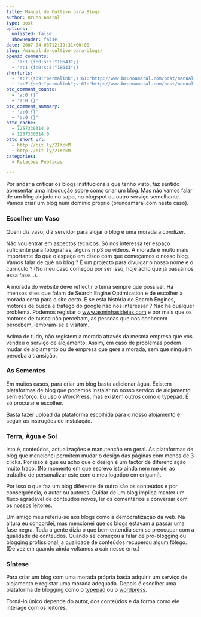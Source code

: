 ```yaml
---
title: Manual de Cultivo para Blogs
author: Bruno Amaral
type: post
options:
  unlisted: false
  showHeader: false
date: 2007-04-03T12:19:31+00:00
slug: /manual-de-cultivo-para-blogs/
openid_comments:
  - 'a:1:{i:0;s:5:"18643";}'
  - 'a:1:{i:0;s:5:"18643";}'
shorturls:
  - 'a:7:{s:9:"permalink";s:61:"http://www.brunoamaral.com/post/manual-de-cultivo-para-blogs/";s:7:"tinyurl";s:25:"http://tinyurl.com/c73le5";s:4:"isgd";s:17:"http://is.gd/pG64";s:5:"bitly";s:19:"http://bit.ly/3IbI4";s:5:"snipr";s:22:"http://snipr.com/ev3o2";s:5:"snurl";s:22:"http://snurl.com/ev3o2";s:7:"snipurl";s:24:"http://snipurl.com/ev3o2";}'
  - 'a:7:{s:9:"permalink";s:61:"http://www.brunoamaral.com/post/manual-de-cultivo-para-blogs/";s:7:"tinyurl";s:25:"http://tinyurl.com/c73le5";s:4:"isgd";s:17:"http://is.gd/pG64";s:5:"bitly";s:19:"http://bit.ly/3IbI4";s:5:"snipr";s:22:"http://snipr.com/ev3o2";s:5:"snurl";s:22:"http://snurl.com/ev3o2";s:7:"snipurl";s:24:"http://snipurl.com/ev3o2";}'
btc_comment_counts:
  - 'a:0:{}'
  - 'a:0:{}'
btc_comment_summary:
  - 'a:0:{}'
  - 'a:0:{}'
bttc_cache:
  - 1257330314:0
  - 1257330314:0
bttc_short_url:
  - http://bit.ly/2IKckM
  - http://bit.ly/2IKckM
categories:
  - Relações Públicas

---
```

Por andar a criticar os blogs institucionais que tenho visto, faz sentido apresentar uma introdução sobre como criar um blog. Mas não vamos falar de um blog alojado no sapo, no blogspot ou outro serviço semelhante. Vamos criar um blog num domínio próprio (brunoamaral.com neste caso).

### Escolher um Vaso

Quem diz vaso, diz servidor para alojar o blog e uma morada a condizer.

Não vou entrar em aspectos técnicos. Só nos interessa ter espaço suficiente para fotografias, alguns mp3 ou vídeos. A morada é muito mais importante do que o espaço em disco com que começamos o nosso blog. Vamos falar de quê no blog ? É um projecto para divulgar o nosso nome e o currículo ? (No meu caso começou por ser isso, hoje acho que já passámos essa fase&#8230;).

A morada do website deve reflectir o tema sempre que possível. Há imensos sites que falam de Search Engine Optimization e de escolher a morada certa para o site certo. E se esta história de Search Engines, motores de busca e tráfego do google não nos interessar ? Não há qualquer problema. Podemos registar o www.asminhasideias.com e por mais que os motores de busca não percebam, as pessoas que nos conhecem percebem, lembram-se e visitam.

Acima de tudo, não registem a morada através da mesma empresa que vos vendeu o serviço de alojamento. Assim, em caso de problemas podem mudar de alojamento ou de empresa que gere a morada, sem que ninguém perceba a transição.

### As Sementes

Em muitos casos, para criar um blog basta adicionar água. Existem plataformas de blog que podemos instalar no nosso serviço de alojamento sem esforço. Eu uso o WordPress, mas existem outros como o typepad. É só procurar e escolher.

Basta fazer upload da plataforma escolhida para o nosso alojamento e seguir as instruções de instalação.

### Terra, Àgua e Sol

Isto é, conteúdos, actualizações e manutenção em geral. As plataformas de blog que mencionei permitem mudar o design das páginas com menos de 3 clicks. Por isso é que eu acho que o design é um factor de diferenciação muito fraco. (No momento em que escrevo isto ainda nem me dei ao trabalho de personalizar este com o meu logotipo em origami).

Por isso o que faz um blog diferente de outro são os conteúdos e por consequência, o autor ou autores. Cuidar de um blog implica manter um fluxo agradável de conteúdos novos, ler os comentários e conversar com os nossos leitores.

Um amigo meu referiu-se aos blogs como a democratização da web. Na altura eu concordei, mas mencionei que os blogs estavam a passar uma fase negra. Toda a gente dizia o que bem entendia sem se preocupar com a qualidade de conteúdos. Quando se começou a falar de pro-blogging ou blogging profissional, a qualidade de conteúdos recuperou algum fôlego. (De vez em quando ainda voltamos a cair nesse erro.)

### Síntese

Para criar um blog com uma morada própria basta adquirir um serviço de alojamento e registar uma morada adequada. Depois é escolher uma plataforma de blogging como o [typepad][1] ou o [wordpress][2].

Torná-lo único depende do autor, dos conteúdos e da forma como ele interage com os leitores.

 [1]: http://www.typepad.com
 [2]: http://www.wordpress.org